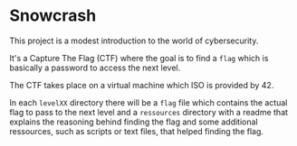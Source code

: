 # Snowcrash
This project is a modest introduction to the world of cybersecurity.

It's a Capture The Flag (CTF) where the goal is to find a `flag` which is basically a password to access the next level.

The CTF takes place on a virtual machine which ISO is provided by 42.

In each `levelXX` directory there will be a `flag` file which contains the actual flag to pass to the next level and a `ressources` directory with a readme that explains the reasoning behind finding the flag and some additional ressources, such as scripts or text files, that helped finding the flag.
